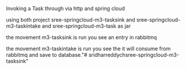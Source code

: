 Invoking a Task through via http and spring cloud 

using both project sree-springcloud-m3-tasksink and sree-springcloud-m3-taskintake and sree-springcloud-m3-task as jar

the movement m3-tasksink is run you see an entry in rabbitmq

the movement m3-taskintake is run you see the it will consume from rabbitmq and save to database."# sridharreddychsree-springcloud-m3-tasksink" 

